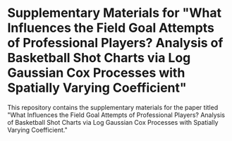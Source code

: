 # Supplementary Materials for "What Influences the Field Goal Attempts of Professional Players? Analysis of Basketball Shot Charts via Log Gaussian Cox Processes with Spatially Varying Coefficient"

This repository contains the supplementary materials for the paper titled "What Influences the Field Goal Attempts of Professional Players? Analysis of Basketball Shot Charts via Log Gaussian Cox Processes with Spatially Varying Coefficient."

